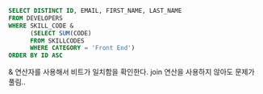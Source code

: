 ```SQL
SELECT DISTINCT ID, EMAIL, FIRST_NAME, LAST_NAME
FROM DEVELOPERS
WHERE SKILL_CODE &
      (SELECT SUM(CODE)
      FROM SKILLCODES
      WHERE CATEGORY = 'Front End')
ORDER BY ID ASC
```

& 연산자를 사용해서 비트가 일치함을 확인한다.
join 연산을 사용하지 않아도 문제가 풀림..

